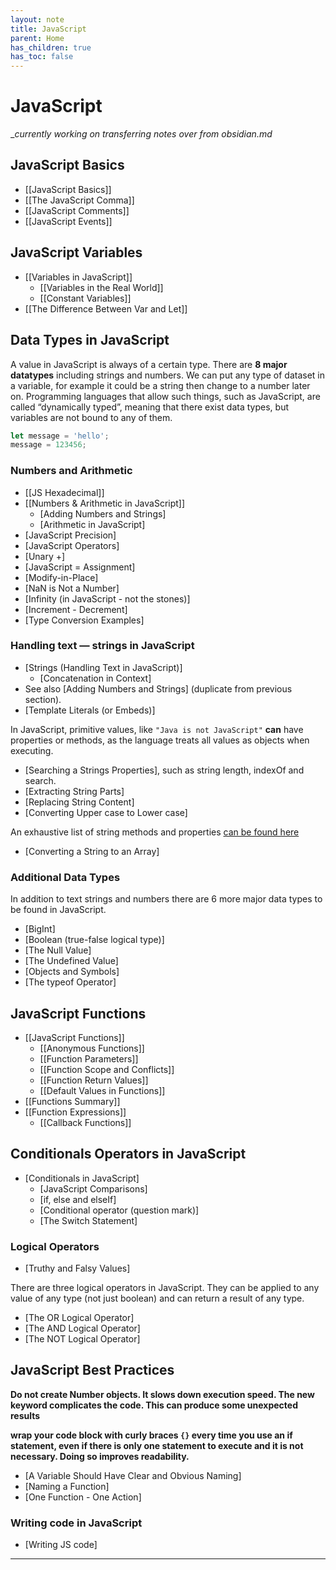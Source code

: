 ```yaml
---
layout: note
title: JavaScript
parent: Home
has_children: true
has_toc: false
---
```


# JavaScript

\__currently working on transferring notes over from obsidian.md_

## JavaScript Basics

- [[JavaScript Basics]]
- [[The JavaScript Comma]]
- [[JavaScript Comments]]
- [[JavaScript Events]]

## JavaScript Variables

- [[Variables in JavaScript]]
  - [[Variables in the Real World]]
  - [[Constant Variables]]
- [[The Difference Between Var and Let]]

## Data Types in JavaScript

A value in JavaScript is always of a certain type. There are **8 major datatypes** including strings and numbers. We can put any type of dataset in a variable, for example it could be a string then change to a number later on. Programming languages that allow such things, such as JavaScript, are called “dynamically typed”, meaning that there exist data types, but variables are not bound to any of them.

```javascript
let message = 'hello';
message = 123456;
```

### Numbers and Arithmetic

- [[JS Hexadecimal]]
- [[Numbers & Arithmetic in JavaScript]]
  - [Adding Numbers and Strings]
  - [Arithmetic in JavaScript]
- [JavaScript Precision]
- [JavaScript Operators]
- [Unary +]
- [JavaScript = Assignment]
- [Modify-in-Place]
- [NaN is Not a Number]
- [Infinity (in JavaScript - not the stones)]
- [Increment - Decrement]
- [Type Conversion Examples]

### Handling text — strings in JavaScript

- [Strings (Handling Text in JavaScript)]
  - [Concatenation in Context]
- See also [Adding Numbers and Strings] (duplicate from previous section).
- [Template Literals (or Embeds)]

In JavaScript, primitive values, like `"Java is not JavaScript"` **can** have properties or methods, as the language treats all values as objects when executing.

- [Searching a Strings Properties], such as string length, indexOf and search.
- [Extracting String Parts]
- [Replacing String Content]
- [Converting Upper case to Lower case]

An exhaustive list of string methods and properties [can be found here](https://developer.mozilla.org/en-US/docs/Web/JavaScript/Reference/Global_Objects/String)

- [Converting a String to an Array]

### Additional Data Types

In addition to text strings and numbers there are 6 more major data types to be found in JavaScript.

- [BigInt]
- [Boolean (true-false logical type)]
- [The Null Value]
- [The Undefined Value]
- [Objects and Symbols]
- [The typeof Operator]

## JavaScript Functions

- [[JavaScript Functions]]
  - [[Anonymous Functions]]
  - [[Function Parameters]]
  - [[Function Scope and Conflicts]]
  - [[Function Return Values]]
  - [[Default Values in Functions]]
- [[Functions Summary]]
- [[Function Expressions]]
  - [[Callback Functions]]

## Conditionals Operators in JavaScript

- [Conditionals in JavaScript]
  - [JavaScript Comparisons]
  - [if, else and elseIf]
  - [Conditional operator (question mark)]
  - [The Switch Statement]

### Logical Operators

- [Truthy and Falsy Values]

There are three logical operators in JavaScript. They can be applied to any value of any type (not just boolean) and can return a result of any type.

- [The OR Logical Operator]
- [The AND Logical Operator]
- [The NOT Logical Operator]

## JavaScript Best Practices

**Do not create Number objects. It slows down execution speed. The new keyword complicates the code. This can produce some unexpected results**

**wrap your code block with curly braces `{}` every time you use an if statement, even if there is only one statement to execute and it is not necessary. Doing so improves readability.**

- [A Variable Should Have Clear and Obvious Naming]
- [Naming a Function]
- [One Function - One Action]

### Writing code in JavaScript

- [Writing JS code]

---
